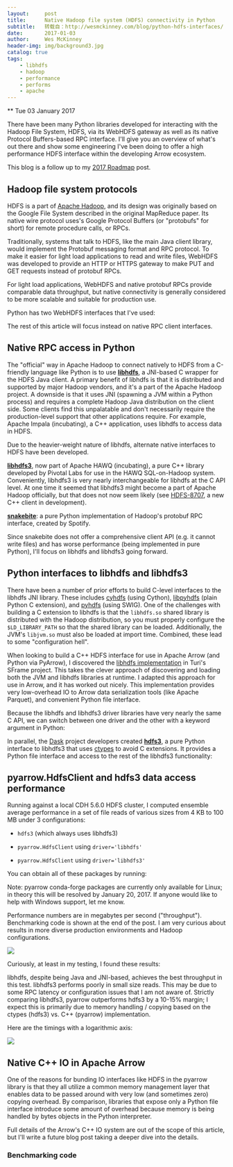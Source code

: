```yaml
---
layout:     post
title:      Native Hadoop file system (HDFS) connectivity in Python
subtitle:   转载自：http://wesmckinney.com/blog/python-hdfs-interfaces/
date:       2017-01-03
author:     Wes McKinney
header-img: img/background3.jpg
catalog: true
tags:
    - libhdfs
    - hadoop
    - performance
    - performs
    - apache
---
```






** Tue 03 January 2017

 

There have been many Python libraries developed for interacting with the Hadoop
File System, HDFS, via its WebHDFS gateway as well as its native Protocol
Buffers-based RPC interface. I'll give you an overview of what's out there and
show some engineering I've been doing to offer a high performance HDFS
interface within the developing Arrow ecosystem.

This blog is a follow up to my [2017 Roadmap](http://wesmckinney.com/blog/outlook-for-2017) post.

## Hadoop file system protocols

HDFS is a part of [Apache Hadoop](https://github.com/apache/hadoop), and its design was originally based on
the Google File System described in the original MapReduce paper. Its native
wire protocol uses's Google Protocol Buffers (or "protobufs" for short) for
remote procedure calls, or RPCs.

Traditionally, systems that talk to HDFS, like the main Java client library,
would implement the Protobuf messaging format and RPC protocol. To make it
easier for light load applications to read and write files, WebHDFS was
developed to provide an HTTP or HTTPS gateway to make PUT and GET requests
instead of protobuf RPCs.

For light load applications, WebHDFS and native protobuf RPCs provide
comparable data throughput, but native connectivity is generally considered to
be more scalable and suitable for production use.

Python has two WebHDFS interfaces that I've used:

The rest of this article will focus instead on native RPC client interfaces.

## Native RPC access in Python

The "official" way in Apache Hadoop to connect natively to HDFS from a
C-friendly language like Python is to use [**libhdfs**](https://wiki.apache.org/hadoop/LibHDFS), a JNI-based C
wrapper for the HDFS Java client. A primary benefit of libhdfs is that it is
distributed and supported by major Hadoop vendors, and it's a part of the
Apache Hadoop project. A downside is that it uses JNI (spawning a JVM within a
Python process) and requires a complete Hadoop Java distribution on the client
side. Some clients find this unpalatable and don't necessarily require the
production-level support that other applications require. For example, Apache
Impala (incubating), a C++ application, uses libhdfs to access data in HDFS.

Due to the heavier-weight nature of libhdfs, alternate native interfaces to
HDFS have been developed.


[**libhdfs3**](https://github.com/Pivotal-Data-Attic/pivotalrd-libhdfs3), now part of Apache HAWQ (incubating), a pure C++ library
 developed by Pivotal Labs for use in the HAWQ SQL-on-Hadoop
 system. Conveniently, libhdfs3 is very nearly interchangeable for libhdfs at
 the C API level. At one time it seemed that libhdfs3 might become a part of
 Apache Hadoop officially, but that does not now seem likely (see
 [HDFS-8707](https://issues.apache.org/jira/browse/HDFS-8707), a new C++ client in development).


[**snakebite**](https://github.com/spotify/snakebite): a pure Python implementation of Hadoop's protobuf RPC
 interface, created by Spotify.


Since snakebite does not offer a comprehensive client API (e.g. it cannot write
files) and has worse performance (being implemented in pure Python), I'll focus
on libhdfs and libhdfs3 going forward.

## Python interfaces to libhdfs and libhdfs3

There have been a number of prior efforts to build C-level interfaces to the
libhdfs JNI library. These includes [cyhdfs](https://pypi.python.org/pypi/cyhdfs) (using Cython), [libpyhdfs](https://github.com/jdowner/libpyhdfs)
(plain Python C extension), and [pyhdfs](https://github.com/vbarter/pyhdfs) (using SWIG). One of the challenges
with building a C extension to libhdfs is that the `libhdfs.so` shared library
is distributed with the Hadoop distribution, so you must properly configure the
`$LD_LIBRARY_PATH` so that the shared library can be loaded. Additionally, the
JVM's `libjvm.so` must also be loaded at import time. Combined, these lead to
some "configuration hell".

When looking to build a C++ HDFS interface for use in Apache Arrow (and Python
via PyArrow), I discovered the [libhdfs implementation](https://github.com/turi-code/SFrame/blob/master/oss_src/fileio/libhdfs_shim.cpp) in Turi's SFrame
project. This takes the clever approach of discovering and loading both the JVM
and libhdfs libraries at runtime. I adapted this approach for use in Arrow, and
it has worked out nicely. This implementation provides very low-overhead IO to
Arrow data serialization tools (like Apache Parquet), and convenient Python
file interface.

Because the libhdfs and libhdfs3 driver libraries have very nearly the same C
API, we can switch between one driver and the other with a keyword argument in
Python:

In parallel, the [Dask](https://github.com/dask/dask) project developers created [**hdfs3**](https://github.com/dask/hdfs3), a pure
Python interface to libhdfs3 that uses [ctypes](http://python.net/crew/theller/ctypes) to avoid C extensions. It
provides a Python file interface and access to the rest of the libhdfs3
functionality:

## pyarrow.HdfsClient and hdfs3 data access performance

Running against a local CDH 5.6.0 HDFS cluster, I computed ensemble average
performance in a set of file reads of various sizes from 4 KB to 100 MB under 3
configurations:

- `hdfs3` (which always uses libhdfs3)

- `pyarrow.HdfsClient` using `driver='libhdfs'`

- `pyarrow.HdfsClient` using `driver='libhdfs3'`


You can obtain all of these packages by running:

> 
Note: pyarrow conda-forge packages are currently only available for Linux; in
 theory this will be resolved by January 20, 2017. If anyone would like to
 help with Windows support, let me know.


Performance numbers are in megabytes per second ("throughput"). Benchmarking
code is shown at the end of the post. I am very curious about results in more
diverse production environments and Hadoop configurations.


![](http://wesmckinney.com/images/libhdfs_perf_linear.png)



Curiously, at least in my testing, I found these results:

libhdfs, despite being Java and JNI-based, achieves the best throughput in
 this test.
libhdfs3 performs poorly in small size reads. This may be due to some RPC
 latency or configuration issues that I am not aware of.
Strictly comparing libhdfs3, pyarrow outperforms hdfs3 by a 10-15% margin; I
 expect this is primarily due to memory handling / copying based on the ctypes
 (hdfs3) vs. C++ (pyarrow) implementation.

Here are the timings with a logarithmic axis:


![](http://wesmckinney.com/images/libhdfs_perf_log.png)



## Native C++ IO in Apache Arrow

One of the reasons for bunding IO interfaces like HDFS in the pyarrow library
is that they all utilize a common memory management layer that enables data to
be passed around with very low (and sometimes zero) copying overhead. By
comparison, libraries that expose only a Python file interface introduce some
amount of overhead because memory is being handled by bytes objects in the
Python interpreter.

Full details of the Arrow's C++ IO system are out of the scope of this article,
but I'll write a future blog post taking a deeper dive into the details.

### Benchmarking code
